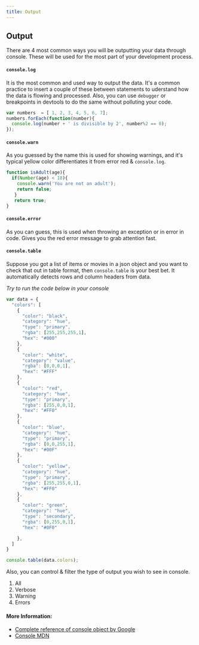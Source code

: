 ```yaml
---
title: Output 
---
```

## Output

There are 4 most common ways you will be outputting your data through console. These will be used for the most part of your development process.

#### `console.log`
It is the most common and used way to output the data. It's a common practice to insert a couple of these between statements to uderstand how the data is flowing and processed. Also, you can use `debugger` or breakpoints in devtools to do the same without polluting your code.

```javascript
var numbers  = [ 1, 2, 3, 4, 5, 6, 7];
numbers.forEach(function(number){
  console.log(number + ' is divisible by 2', number%2 == 0);
});
```

#### `console.warn`
As you guessed by the name this is used for showing warnings, and it's typical yellow color differentiates it from error red & `console.log`.

```javascript
function isAdult(age){
  if(Number(age) < 18){
    console.warn('You are not an adult');
    return false;
   }
   return true;
}
```


#### `console.error`
As you can guess, this is used when throwing an exception or in error in code. Gives you the red error message to grab attention fast.


#### `console.table`
Suppose you got a list of items or movies in a json object and you want to check that out in table format, then `console.table` is your best bet. It automatically detects rows and column headers from data.

*Try to run the code below in your console*
```javascript
var data = {
  "colors": [
    {
      "color": "black",
      "category": "hue",
      "type": "primary",
      "rgba": [255,255,255,1],
      "hex": "#000"
    },
    {
      "color": "white",
      "category": "value",
      "rgba": [0,0,0,1],
      "hex": "#FFF"
    },
    {
      "color": "red",
      "category": "hue",
      "type": "primary",
      "rgba": [255,0,0,1],
      "hex": "#FF0"
    },
    {
      "color": "blue",
      "category": "hue",
      "type": "primary",
      "rgba": [0,0,255,1],
      "hex": "#00F"
    },
    {
      "color": "yellow",
      "category": "hue",
      "type": "primary",
      "rgba": [255,255,0,1],
      "hex": "#FF0"
    },
    {
      "color": "green",
      "category": "hue",
      "type": "secondary",
      "rgba": [0,255,0,1],
      "hex": "#0F0"

    },
  ]
}

console.table(data.colors);
```

Also, you can control & filter the type of output you wish to see in console.

1. All
2. Verbose
3. Warning
4. Errors


#### More Information:
- <a href='https://developers.google.com/web/tools/chrome-devtools/console/console-reference' target='_blank' rel='nofollow'>Complete reference of console object by Google</a>
- <a href='https://developer.mozilla.org/en-US/docs/Web/API/Console' target='_blank' rel='nofollow'>Console MDN</a>

